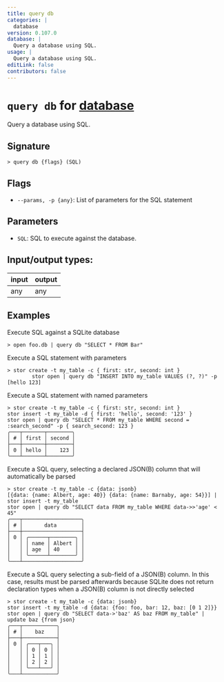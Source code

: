 ```yaml
---
title: query db
categories: |
  database
version: 0.107.0
database: |
  Query a database using SQL.
usage: |
  Query a database using SQL.
editLink: false
contributors: false
---
```

<!-- This file is automatically generated. Please edit the command in https://github.com/nushell/nushell instead. -->

# `query db` for [database](/commands/categories/database.md)

<div class='command-title'>Query a database using SQL.</div>

## Signature

```> query db {flags} (SQL)```

## Flags

 -  `--params, -p {any}`: List of parameters for the SQL statement

## Parameters

 -  `SQL`: SQL to execute against the database.


## Input/output types:

| input | output |
| ----- | ------ |
| any   | any    |
## Examples

Execute SQL against a SQLite database
```nu
> open foo.db | query db "SELECT * FROM Bar"

```

Execute a SQL statement with parameters
```nu
> stor create -t my_table -c { first: str, second: int }
        stor open | query db "INSERT INTO my_table VALUES (?, ?)" -p [hello 123]

```

Execute a SQL statement with named parameters
```nu
> stor create -t my_table -c { first: str, second: int }
stor insert -t my_table -d { first: 'hello', second: '123' }
stor open | query db "SELECT * FROM my_table WHERE second = :search_second" -p { search_second: 123 }
╭───┬───────┬────────╮
│ # │ first │ second │
├───┼───────┼────────┤
│ 0 │ hello │    123 │
╰───┴───────┴────────╯

```

Execute a SQL query, selecting a declared JSON(B) column that will automatically be parsed
```nu
> stor create -t my_table -c {data: jsonb}
[{data: {name: Albert, age: 40}} {data: {name: Barnaby, age: 54}}] | stor insert -t my_table
stor open | query db "SELECT data FROM my_table WHERE data->>'age' < 45"
╭───┬───────────────────╮
│ # │       data        │
├───┼───────────────────┤
│ 0 │ ╭──────┬────────╮ │
│   │ │ name │ Albert │ │
│   │ │ age  │ 40     │ │
│   │ ╰──────┴────────╯ │
╰───┴───────────────────╯

```

Execute a SQL query selecting a sub-field of a JSON(B) column.
In this case, results must be parsed afterwards because SQLite does not
return declaration types when a JSON(B) column is not directly selected
```nu
> stor create -t my_table -c {data: jsonb}
stor insert -t my_table -d {data: {foo: foo, bar: 12, baz: [0 1 2]}}
stor open | query db "SELECT data->'baz' AS baz FROM my_table" | update baz {from json}
╭───┬───────────╮
│ # │    baz    │
├───┼───────────┤
│ 0 │ ╭───┬───╮ │
│   │ │ 0 │ 0 │ │
│   │ │ 1 │ 1 │ │
│   │ │ 2 │ 2 │ │
│   │ ╰───┴───╯ │
╰───┴───────────╯

```
